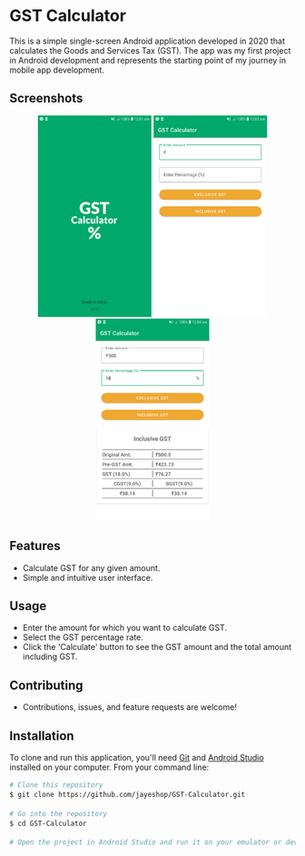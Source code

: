 # GST Calculator

This is a simple single-screen Android application developed in 2020 that calculates the Goods and Services Tax (GST). The app was my first project in Android development and represents the starting point of my journey in mobile app development.

## Screenshots

<p align="center">
  <img src="GST1.png" alt="Screenshot 1" width="200"/>
  <img src="GST2.png" alt="Screenshot 2" width="200"/>
  <img src="GST3.png" alt="Screenshot 3" width="200"/>
</p>
<!-- ![Screenshot 1](GST1.png)
![Screenshot 2](GST2.png)
![Screenshot 3](GST3.png) -->

## Features

- Calculate GST for any given amount.
- Simple and intuitive user interface.

## Usage

- Enter the amount for which you want to calculate GST.
- Select the GST percentage rate.
- Click the 'Calculate' button to see the GST amount and the total amount including GST.

## Contributing

- Contributions, issues, and feature requests are welcome!

## Installation

To clone and run this application, you'll need [Git](https://git-scm.com) and [Android Studio](https://developer.android.com/studio) installed on your computer. From your command line:

```bash
# Clone this repository
$ git clone https://github.com/jayeshop/GST-Calculator.git

# Go into the repository
$ cd GST-Calculator

# Open the project in Android Studio and run it on your emulator or device
